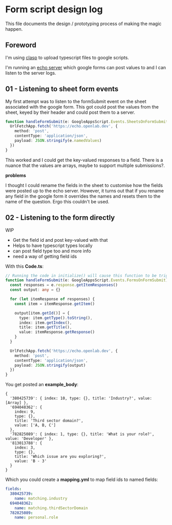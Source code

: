 # Form script design log

This file documents the design / prototyping process of making the magic happen.

## Foreword

I'm using [clasp](https://developers.google.com/apps-script/guides/clasp)
to upload typescript files to google scripts.

I'm running an [echo server](https://openlab.ncl.ac.uk/gitlab/catalyst/echo-server)
which google forms can post values to and I can listen to the server logs.

## 01 - Listening to sheet form events

My first attempt was to listen to the formSubmit event on the sheet associated with the google form.
This got could post the values from the sheet, keyed by their header and could post them to a server.

```ts
function handleFormSubmit(e: GoogleAppsScript.Events.SheetsOnFormSubmit) {
  UrlFetchApp.fetch('https://echo.openlab.dev', {
    method: 'post',
    contentType: 'application/json',
    payload: JSON.stringify(e.namedValues)
  })
}
```

This worked and I could get the key-valued responses to a field.
There is a nuance that the values are arrays, maybe to support multiple submissions?.

**problems**

I thought I could rename the fields in the sheet to customise how the fields were posted up to the echo server.
However, it turns out that if you rename any field in the google form it overrides the names
and resets them to the name of the question.
Ergo this couldn't be used.

## 02 - Listening to the form directly

WIP

- Get the field id and post key-valued with that
- Helps to have typescript types locally
- can post field type too and more info
- need a way of getting field ids

With this **Code.ts**:

```ts
// Running the code in initialize() will cause this function to be triggered this on every Form Submit
function handleFormSubmit(e: GoogleAppsScript.Events.FormsOnFormSubmit) {
  const responses = e.response.getItemResponses()
  const output: any = {}

  for (let itemResponse of responses) {
    const item = itemResponse.getItem()

    output[item.getId()] = {
      type: item.getType().toString(),
      index: item.getIndex(),
      title: item.getTitle(),
      value: itemResponse.getResponse()
    }
  }

  UrlFetchApp.fetch('https://echo.openlab.dev', {
    method: 'post',
    contentType: 'application/json',
    payload: JSON.stringify(output)
  })
}
```

You get posted an **example_body**:

```
{
  '380425739': { index: 10, type: {}, title: 'Industry?', value: [Array] },
  '694048362': {
    index: 9,
    type: {},
    title: 'Third sector domain?',
    value: ['A, B, C']
  },
  '782825089': { index: 1, type: {}, title: 'What is your role?', value: 'Developer' },
  '813013788': {
    index: 3,
    type: {},
    title: 'Which issue are you exploring?',
    value: 'B - 3'
  }
}
```

Which you could create a **mapping.yml** to map field ids to named fields:

```yaml
fields:
  380425739:
    name: matching.industry
  694048362:
    name: matching.thirdSectorDomain
  782825089:
    name: personal.role
```
